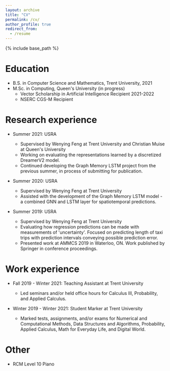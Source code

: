 ```yaml
---
layout: archive
title: "CV"
permalink: /cv/
author_profile: true
redirect_from:
  - /resume
---
```


{% include base_path %}

Education
======
* B.S. in Computer Science and Mathematics, Trent University, 2021
* M.Sc. in Computing, Queen's University (in progress)
  * Vector Scholarship in Artificial Intelligence Recipient 2021-2022
  * NSERC CGS-M Recipient

Research experience
======
* Summer 2021: USRA
  * Supervised by Wenying Feng at Trent University and Christian Muise at Queen's University
  * Working on evaluating the representations learned by a discretized DreamerV2 model.
  * Continued developing the Graph Memory LSTM project from the previous summer, in process of submitting for publication.

* Summer 2020: USRA
  * Supervised by Wenying Feng at Trent University
  * Assisted with the development of the Graph Memory LSTM model - a combined GNN and LSTM layer for spatiotemporal predictions.
 
* Summer 2019: USRA
  * Supervised by Wenying Feng at Trent University
  * Evaluating how regression predictions can be made with measurements of 'uncertainty'. Focused on predicting length of taxi trips with prediction intervals conveying possible prediction error.
  * Presented work at AMMCS 2019 in Waterloo, ON. Work published by Springer in conference proceedings.
  
Work experience
======
* Fall 2019 - Winter 2021: Teaching Assistant at Trent University
  * Led seminars and/or held office hours for Calculus III, Probability, and Applied Calculus.

* Winter 2019 - Winter 2021: Student Marker at Trent University
  * Marked tests, assignments, and/or exams for Numerical and Computational Methods, Data Structures and Algorithms, Probability, Applied Calculus, Math for Everyday Life, and Digital World.

Other
======
* RCM Level 10 Piano
